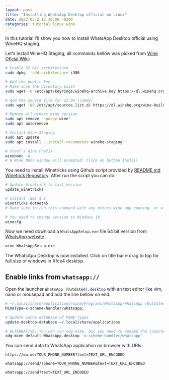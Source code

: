 ```yaml
---
layout: post
title: "Installing WhatsApp Desktop official on Linux"
date: 2023-05-2 12:30:00 -0300
categories: tutorial linux wine
---
```

In this tutorial I'll show you how to install WhatsApp Desktop official using WineHQ staging.

Let's install WineHQ Staging, all commands bellow was picked from [Wine Oficial Wiki](https://wiki.winehq.org/Ubuntu):

```bash
# Enable 32 bit architecture
sudo dpkg --add-architecture i386

# Add the public key
# Make sure the directory exist
sudo wget -O /etc/apt/keyrings/winehq-archive.key https://dl.winehq.org/wine-builds/winehq.key

# Add the source file for 22.04 (jammy)
sudo wget -NP /etc/apt/sources.list.d/ https://dl.winehq.org/wine-builds/ubuntu/dists/jammy/winehq-jammy.sources

# Remove all others wine version
sudo apt remove --purge wine*
sudo apt autoremove

# Install Wine Staging
sudo apt update
sudo apt install --install-recommends winehq-staging

# Start a Wine Prefix
wineboot -u
# A Wine Mono window will prompted. Click on button Install
```

You need to install Winetricks using Github script provided by [README.md Winetrick Repository](https://github.com/Winetricks/winetricks). After run the script you can do:

```bash
# Update Winetrick to last version
update_winetricks

# Install .NET 4.5
winetricks dotnet45
# Make sure to run this command with any others wine app running, or winetrick will waiting process finished!

# You need to change version to Windows 10
winecfg
```

Now we need download a `WhatsAppSetup.exe` file 64 bit version from [WhatsApp website](https://www.whatsapp.com/download).

```bash
wine WhatsAppSetup.exe
```

The WhatsApp Desktop is now installed. Click on title bar e drag to top for full size of windows in Xfce4 desktop.

## Enable links from `whatsapp://`

Open the launcher `WhatsApp (Outdated).desktop` with an text editor like vim, nano or mousepad and add the line bellow on end:

```bash
# ~/.local/share/applications/wine/Programs/WhatsApp/WhatsApp (Outdated).desktop`
MimeType=x-scheme-handler/whatsapp;

# Update cache database of MIME types
update-desktop-database ~/.local/share/applications

# ALTERNATIVE: You can run xdg-mime, but you need to rename the launcher
xdg-mime default WhatsApp.desktop 'x-scheme-handler/whatsapp'
```

You can send data to WhatsApp application on browser with URIs:

```
https://wa.me/YOUR_PHONE_NUMBER?text=TEXT_URL_ENCODED

whatsapp://send/?phone=YOUR_PHONE_NUMBER&text=TEXT_URL_ENCODED

whatsapp://send?text=TEXT_URL_ENCODED
```